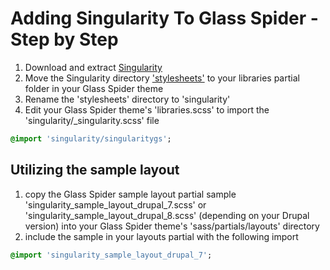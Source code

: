# Adding Singularity To Glass Spider - Step by Step
1. Download and extract [Singularity](https://github.com/at-import/Singularity)
2. Move the Singularity directory ['stylesheets'](https://github.com/at-import/Singularity/tree/1.x.x/stylesheets) to your libraries partial folder in your Glass Spider theme
3. Rename the 'stylesheets' directory to 'singularity'
4. Edit your Glass Spider theme's 'libraries.scss' to import the 'singularity/_singularity.scss' file
```sass
@import 'singularity/singularitygs';
```

## Utilizing the sample layout
1. copy the Glass Spider sample layout partial sample 'singularity_sample_layout_drupal_7.scss' or 'singularity_sample_layout_drupal_8.scss' (depending on your Drupal version) into your Glass Spider theme's 'sass/partials/layouts' directory
2. include the sample in your layouts partial with the following import
```sass
@import 'singularity_sample_layout_drupal_7';
```
